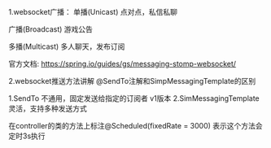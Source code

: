 1.websocket广播：
单播(Unicast)
   点对点，私信私聊
   
 广播(Broadcast)
 游戏公告
 
 多播(Multicast)
 多人聊天，发布订阅
 
 官方文档: https://spring.io/guides/gs/messaging-stomp-websocket/
 
 2.websocket推送方法讲解
 @SendTo注解和SimpMessagingTemplate的区别
 
 1.SendTo 不通用，固定发送给指定的订阅者 v1版本
 2.SimMessagingTemplate 灵活，支持多种发送方式
 
 在controller的类的方法上标注@Scheduled(fixedRate = 3000)  表示这个方法会定时3s执行
 
 
 
 
 